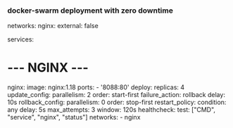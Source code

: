 ### docker-swarm deployment with zero downtime ###
networks:
  nginx:
    external: false

services:

# --- NGINX ---
nginx:
    image: nginx:1.18
    ports:
      - '8088:80'
    deploy:
      replicas: 4
      update_config:
        parallelism: 2
        order: start-first
        failure_action: rollback
        delay: 10s
      rollback_config:
        parallelism: 0
        order: stop-first
      restart_policy:
        condition: any
        delay: 5s
        max_attempts: 3
        window: 120s
    healthcheck:
      test: ["CMD", "service", "nginx", "status"]
    networks:
      - nginx
